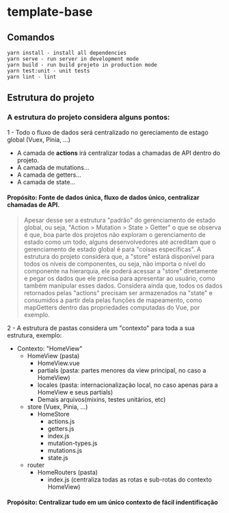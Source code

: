 # template-base

## Comandos
```
yarn install - install all dependencies
yarn serve - run server in development mode
yarn build - run build projeto in production mode
yarn test:unit - unit tests
yarn lint - lint
```

## Estrutura do projeto

### A estrutura do projeto considera alguns pontos:

1 - Todo o fluxo de dados será centralizado no gereciamento de estago global (Vuex, Pinia, ...)
  - A camada de **actions** irá centralizar todas a chamadas de API dentro do projeto.
  - A camada de mutations...
  - A camada de getters...
  - A camada de state...

#### Propósito: **Fonte de dados única, fluxo de dados único, centralizar chamadas de API.**
>Apesar desse ser a estrutura "padrão" do gerenciamento de estado global, ou seja, "Action > Mutation > State > Getter" o que se observa é que, boa parte dos projetos não exploram o gerenciamento de estado como um todo, alguns desenvolvedores até acreditam que o gerenciamento de estado global é para "coisas específicas".
A estrutura do projeto considera que, a "store" estará disponível para todos os níveis de componentes, ou seja, não importa o nível do componente na hierarquia, ele poderá acessar a "store" diretamente e pegar os dados que ele precisa para apresentar ao usuário, como também manipular esses dados. Considera ainda que, todos os dados retornados pelas "actions" precisam ser armazenados na "state" e consumidos a partir dela pelas funções de mapeamento, como mapGetters dentro das propriedades computadas do Vue, por exemplo.

2 - A estrutura de pastas considera um "contexto" para toda a sua estrutura, exemplo:
  - Contexto: "HomeView"
    - HomeView (pasta)
      - HomeView.vue
      - partials (pasta: partes menores da view principal, no caso a HomeView)
      - locales (pasta: internacionalização local, no caso apenas para a HomeView e seus partials)
      - Demais arquivos(mixins, testes unitários, etc)
    - store (Vuex, Pinia, ...)
      - HomeStore
        - actions.js
        - getters.js
        - index.js
        - mutation-types.js
        - mutations.js
        - state.js
    - router
      - HomeRouters (pasta)
        - index.js (centraliza todas as rotas e sub-rotas do contexto HomeView)
#### Propósito: **Centralizar tudo em um único contexto de fácil indentificação**